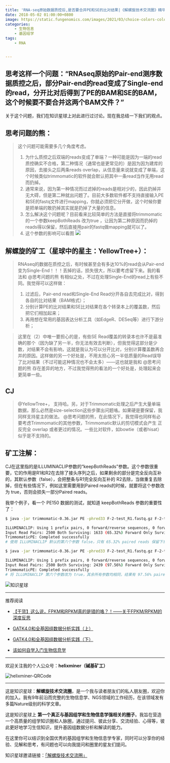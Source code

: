 ```yaml
---
title: 'RNA-seq原始数据质控后,是否要合并PE和SE的比对结果|《解螺旋技术交流圈》精华第1期'
date: 2018-05-02 01:00:00+0800
image: https://static.fungenomics.com/images/2021/03/choice-colors-colours-5933.jpg
categories:
    - 生物信息
    - 基因组学
tags:
    - RNA


---
```


## 思考这样一个问题：“RNAseq原始的Pair-end测序数据质控之后，部分Pair-end的read变成了Single-end的read，分开比对后得到了PE的BAM和SE的BAM，这个时候要不要合并这两个BAM文件？”

关于这个问题，我们在知识星球上对此进行过讨论。现在我总结一下我们的观点。

## 思考问题的熊：

> 这个问题可能需要多几个角度考虑。 
>
> 1. 为什么质控之后双端的reads变成了单端？一种可能是因为一端的read质控确实不合格，第二种情况（通常也是更常见的）是因为因为建库的原因，去接头之后两条reads overlap，从信息量来说就变成了单端，这个时候类似trimmomatic的软件就会默认把其中一条read当作无用read而扔掉。 
> 2. 通常来说，因为第一种情况而过滤掉的reads是相对少的，因此扔掉并无大碍，但是第二种就出问题了。目前大多数软件都不支持直接输入PE和SE的fastq文件进行mapping，你就必须把它分开做，这个时候你要是把单端的敢扔掉其实就是扔掉了大量的信息。 
> 3. 怎么解决这个问题呢？目前看来比较简单的方法是直接将trimmomatic的一个参数keepBothReads 改为true ，让因为第二种原因而扔掉的reads得以保留，然后直接用pair的fastq做mapping就可以了。 
> 4. 这个参数的影响可以看图
>    ![](https://static.fungenomics.com/images/2021/03/Trimmomatic_for_RNAseq-20210327230224234.jpg)

## 解螺旋的矿工（星球中的星主：YellowTree+）：

> RNAseq的数据在质控之后，有时候甚至会有多达10%的read会从Pair-end变为Single-End！！！丢掉的话，损失很大，所以要考虑留下来。我的看法和 @思考问题的熊 有相似之处，不过在处理Single-End的read上有些不同。我觉得可以这样做： 
>
> 1. 过滤后，Pair-end read和Single-End Read分开各自去完成比对，得到各自的比对结果（BAM格式）；
> 2. 分别计算PE的比对结果和SE比对结果在各个转录本上的覆盖数，然后把它们相加起来； 
> 3. 再用想在常用的基因表达分析工具（如EdgeR、DESeq等）进行下游分析； 

>这里在（2）中唯一要担心的是，有些SE Read覆盖的转录本也许不是最准确的那个（因为缺了另一半，你无法有效去判断），但我觉得这部分是少数，对结果不会有影响，这就是我认为可以分开比对，分别计算覆盖数再合并的原因。这样做的另一个好处是，不用太担心另一半低质量的Read误导了比对结果（不过可能这种情况也不会太多）——这也就是我和 @思考问题的熊 存在差异的地方，不过我觉得熊的看法的一个好处是，处理起来会更简单一些。

## CJ

> @YellowTree+， 支持哈。另，对于Trimmomatic处理之后产生大量单端数据，那么必然是size-selection这些步骤出问题咯。如果硬是要保留，我同样支持星主的做法。 @思考问题的熊，在此情况下，我觉得也同样有必要考虑Trimmomatic的其他参数，Trimmomatic默认的剪切模式会产生 正反完全 overlap 或者更过的情况。一些比对软件，如bowtie（或者hisat）似乎是不支持的。

## 矿工注解：

CJ在这里指的是ILLUMINACLIP参数的“keepBothReads”参数。这个参数很重要，它的作用是R1和R2在去除了接头序列之后，如果剩余的部分是完全反向互补的，其默认参数（false），会把整条与R1完全反向互补的 R2去除，当做重复去除掉，但在有些情况下，例如这里需要用到Paired reads的时候，就要将这个参数改为 true，否则会损失一部分Paired reads。

我举个例子，看一个 PE150 数据的测试，就知道 keepBothReads 参数的重要性了：

```bash
$ java -jar trimmomatic-0.36.jar PE -phred33 F-2-test_R1.fastq.gz F-2-test_R2.fastq.gz -baseout F-2.fastq.gz ILLUMINACLIP:TruSeq3-PE.fa:2:30:10 LEADING:3 TRAILING:3 SLIDINGWINDOW:4:15 MINLEN:51

ILLUMINACLIP: Using 1 prefix pairs, 0 forward/reverse sequences, 0 forward only sequences, 0 reverse only sequences
Input Read Pairs: 2500 Both Surviving: 1633 (65.32%) Forward Only Surviving: 828 (33.12%) Reverse Only Surviving: 12 (0.48%) Dropped: 27 (1.08%)
TrimmomaticPE: Completed successfully
# 使用 ILLUMINACLIP 默认的第六个参数 false，只有 65.32% paired reads 保留下来

$ java -jar trimmomatic-0.36.jar PE -phred33 F-2-test_R1.fastq.gz F-2-test_R2.fastq.gz -baseout F-2.fastq.gz ILLUMINACLIP:TruSeq3-PE.fa:2:30:10:8:true LEADING:3 TRAILING:3 SLIDINGWINDOW:4:15 MINLEN:51

ILLUMINACLIP: Using 1 prefix pairs, 0 forward/reverse sequences, 0 forward only sequences, 0 reverse only sequences
Input Read Pairs: 2500 Both Surviving: 2439 (97.56%) Forward Only Surviving: 22 (0.88%) Reverse Only Surviving: 16 (0.64%) Dropped: 23 (0.92%)
TrimmomaticPE: Completed successfully
# 将 ILLUMINACLIP 第六个参数改为 true，其余所有参数均相同，结果有 97.56% paired reads 保留下来
```

![知识星球](https://static.fungenomics.com/images/2021/03/1240-20210327230158147-20210327230224266.jpeg)

***

推荐阅读

*   [【干货】这么说，FPKM和RPKM真的是错的咯？！——关于FPKM/RPKM的深度反思](http://mp.weixin.qq.com/s?__biz=MzAxOTUxOTM0Nw==&mid=207310226&idx=1&sn=2a49ba8a7548e73e77fed8717c7d247e&scene=21#wechat_redirect)

*   [GATK4.0和全基因组数据分析实践（上）](http://mp.weixin.qq.com/s?__biz=MzAxOTUxOTM0Nw==&mid=2649798425&idx=1&sn=ae355ed362848578e5c853413f23dfd7&chksm=83c1d505b4b65c13124c9acd210356c4364ec9f5498bbd16fa4475be29811213abb64ea9720f&scene=21#wechat_redirect)

*   [GATK4.0和全基因组数据分析实践（下）](http://mp.weixin.qq.com/s?__biz=MzAxOTUxOTM0Nw==&mid=2649798455&idx=1&sn=67a7407980a57ce138948eb46992b603&chksm=83c1d52bb4b65c3dde31df94e9686654bf616166c7311b531213ebf0010f67a32ce827e677b1&scene=21#wechat_redirect)

*   [该如何自学入门生物信息学](http://mp.weixin.qq.com/s?__biz=MzAxOTUxOTM0Nw==&mid=2649798366&idx=1&sn=b545fcea7f82839fa87e9d9e472d1e72&chksm=83c1d4c2b4b65dd4843250c307969ada96c4039f4f528c034620d25b78d8beba2f9cf924bb8a&scene=21#wechat_redirect)

***

欢迎关注我的个人公众号：**helixminer（碱基矿工）**

![helixminer-QRCode](https://static.fungenomics.com/images/2021/03/helixminer-mid-red-20210327230158430-20210327230224498.png)

***

这是知识星球：**解螺旋技术交流圈**，是一个我与读者朋友们的私人朋友圈，欢迎你的加入。我有9年前沿而完整的生物信息学、NGS领域的工作经历，在该领域发有多篇Nature级别的科学文章。

这是知识星球上 **第一个真正与基因组学和生物信息学强相关的圈子**。我旨在营造一个高质量的组学知识圈和人脉圈，通过提问、彼此分享、交流经验、心得等，彼此更好地学习生信知识，提升基因组数据分析和解读的能力。

在这里你可以结识到全国优秀的基因组学和生物信息学专家，同时可以分享你的经验、见解和思考，有问题也可以向我提问和圈里的星友们提问。

知识星球邀请链接：[「解螺旋技术交流圈」](https://wx.zsxq.com/mweb/views/joingroup/join_group.html?group_id=518881585444&secret=vcdvs4rdpst7stq4wcvqmlwvogc0ssbn&user_id=28821152428221)

